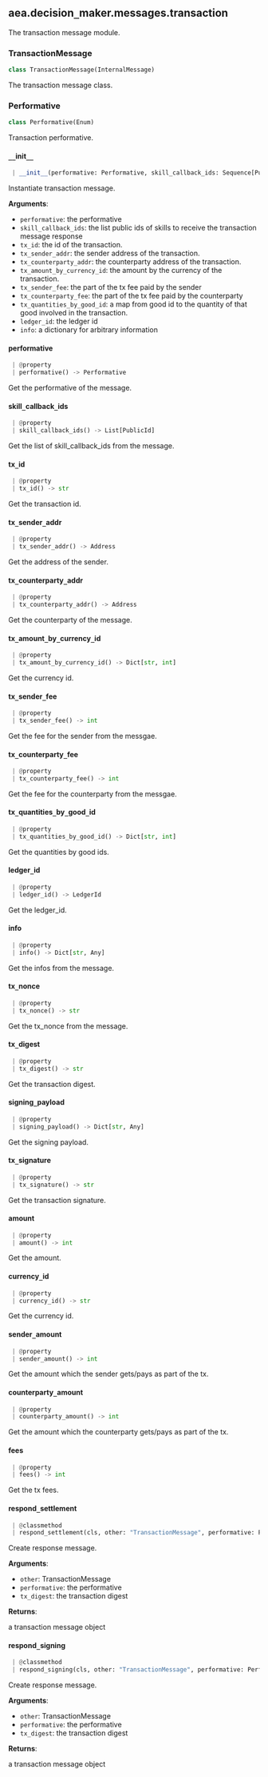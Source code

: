<a name=".aea.decision_maker.messages.transaction"></a>
## aea.decision`_`maker.messages.transaction

The transaction message module.

<a name=".aea.decision_maker.messages.transaction.TransactionMessage"></a>
### TransactionMessage

```python
class TransactionMessage(InternalMessage)
```

The transaction message class.

<a name=".aea.decision_maker.messages.transaction.TransactionMessage.Performative"></a>
### Performative

```python
class Performative(Enum)
```

Transaction performative.

<a name=".aea.decision_maker.messages.transaction.TransactionMessage.__init__"></a>
#### `__`init`__`

```python
 | __init__(performative: Performative, skill_callback_ids: Sequence[PublicId], tx_id: TransactionId, tx_sender_addr: Address, tx_counterparty_addr: Address, tx_amount_by_currency_id: Dict[str, int], tx_sender_fee: int, tx_counterparty_fee: int, tx_quantities_by_good_id: Dict[str, int], ledger_id: LedgerId, info: Dict[str, Any], **kwargs)
```

Instantiate transaction message.

**Arguments**:

- `performative`: the performative
- `skill_callback_ids`: the list public ids of skills to receive the transaction message response
- `tx_id`: the id of the transaction.
- `tx_sender_addr`: the sender address of the transaction.
- `tx_counterparty_addr`: the counterparty address of the transaction.
- `tx_amount_by_currency_id`: the amount by the currency of the transaction.
- `tx_sender_fee`: the part of the tx fee paid by the sender
- `tx_counterparty_fee`: the part of the tx fee paid by the counterparty
- `tx_quantities_by_good_id`: a map from good id to the quantity of that good involved in the transaction.
- `ledger_id`: the ledger id
- `info`: a dictionary for arbitrary information

<a name=".aea.decision_maker.messages.transaction.TransactionMessage.performative"></a>
#### performative

```python
 | @property
 | performative() -> Performative
```

Get the performative of the message.

<a name=".aea.decision_maker.messages.transaction.TransactionMessage.skill_callback_ids"></a>
#### skill`_`callback`_`ids

```python
 | @property
 | skill_callback_ids() -> List[PublicId]
```

Get the list of skill_callback_ids from the message.

<a name=".aea.decision_maker.messages.transaction.TransactionMessage.tx_id"></a>
#### tx`_`id

```python
 | @property
 | tx_id() -> str
```

Get the transaction id.

<a name=".aea.decision_maker.messages.transaction.TransactionMessage.tx_sender_addr"></a>
#### tx`_`sender`_`addr

```python
 | @property
 | tx_sender_addr() -> Address
```

Get the address of the sender.

<a name=".aea.decision_maker.messages.transaction.TransactionMessage.tx_counterparty_addr"></a>
#### tx`_`counterparty`_`addr

```python
 | @property
 | tx_counterparty_addr() -> Address
```

Get the counterparty of the message.

<a name=".aea.decision_maker.messages.transaction.TransactionMessage.tx_amount_by_currency_id"></a>
#### tx`_`amount`_`by`_`currency`_`id

```python
 | @property
 | tx_amount_by_currency_id() -> Dict[str, int]
```

Get the currency id.

<a name=".aea.decision_maker.messages.transaction.TransactionMessage.tx_sender_fee"></a>
#### tx`_`sender`_`fee

```python
 | @property
 | tx_sender_fee() -> int
```

Get the fee for the sender from the messgae.

<a name=".aea.decision_maker.messages.transaction.TransactionMessage.tx_counterparty_fee"></a>
#### tx`_`counterparty`_`fee

```python
 | @property
 | tx_counterparty_fee() -> int
```

Get the fee for the counterparty from the messgae.

<a name=".aea.decision_maker.messages.transaction.TransactionMessage.tx_quantities_by_good_id"></a>
#### tx`_`quantities`_`by`_`good`_`id

```python
 | @property
 | tx_quantities_by_good_id() -> Dict[str, int]
```

Get the quantities by good ids.

<a name=".aea.decision_maker.messages.transaction.TransactionMessage.ledger_id"></a>
#### ledger`_`id

```python
 | @property
 | ledger_id() -> LedgerId
```

Get the ledger_id.

<a name=".aea.decision_maker.messages.transaction.TransactionMessage.info"></a>
#### info

```python
 | @property
 | info() -> Dict[str, Any]
```

Get the infos from the message.

<a name=".aea.decision_maker.messages.transaction.TransactionMessage.tx_nonce"></a>
#### tx`_`nonce

```python
 | @property
 | tx_nonce() -> str
```

Get the tx_nonce from the message.

<a name=".aea.decision_maker.messages.transaction.TransactionMessage.tx_digest"></a>
#### tx`_`digest

```python
 | @property
 | tx_digest() -> str
```

Get the transaction digest.

<a name=".aea.decision_maker.messages.transaction.TransactionMessage.signing_payload"></a>
#### signing`_`payload

```python
 | @property
 | signing_payload() -> Dict[str, Any]
```

Get the signing payload.

<a name=".aea.decision_maker.messages.transaction.TransactionMessage.tx_signature"></a>
#### tx`_`signature

```python
 | @property
 | tx_signature() -> str
```

Get the transaction signature.

<a name=".aea.decision_maker.messages.transaction.TransactionMessage.amount"></a>
#### amount

```python
 | @property
 | amount() -> int
```

Get the amount.

<a name=".aea.decision_maker.messages.transaction.TransactionMessage.currency_id"></a>
#### currency`_`id

```python
 | @property
 | currency_id() -> str
```

Get the currency id.

<a name=".aea.decision_maker.messages.transaction.TransactionMessage.sender_amount"></a>
#### sender`_`amount

```python
 | @property
 | sender_amount() -> int
```

Get the amount which the sender gets/pays as part of the tx.

<a name=".aea.decision_maker.messages.transaction.TransactionMessage.counterparty_amount"></a>
#### counterparty`_`amount

```python
 | @property
 | counterparty_amount() -> int
```

Get the amount which the counterparty gets/pays as part of the tx.

<a name=".aea.decision_maker.messages.transaction.TransactionMessage.fees"></a>
#### fees

```python
 | @property
 | fees() -> int
```

Get the tx fees.

<a name=".aea.decision_maker.messages.transaction.TransactionMessage.respond_settlement"></a>
#### respond`_`settlement

```python
 | @classmethod
 | respond_settlement(cls, other: "TransactionMessage", performative: Performative, tx_digest: Optional[str] = None) -> "TransactionMessage"
```

Create response message.

**Arguments**:

- `other`: TransactionMessage
- `performative`: the performative
- `tx_digest`: the transaction digest

**Returns**:

a transaction message object

<a name=".aea.decision_maker.messages.transaction.TransactionMessage.respond_signing"></a>
#### respond`_`signing

```python
 | @classmethod
 | respond_signing(cls, other: "TransactionMessage", performative: Performative, tx_signature: Optional[str] = None) -> "TransactionMessage"
```

Create response message.

**Arguments**:

- `other`: TransactionMessage
- `performative`: the performative
- `tx_digest`: the transaction digest

**Returns**:

a transaction message object

